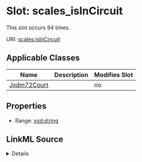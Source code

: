 

# Slot: scales_isInCircuit




This slot occurs 94 times.


URI: [scales:isInCircuit](http://schemas.scales-okn.org/rdf/scales#isInCircuit)



<!-- no inheritance hierarchy -->





## Applicable Classes

| Name | Description | Modifies Slot |
| --- | --- | --- |
| [Jxdm72Court](../classes/Jxdm72Court.md) |  |  no  |







## Properties

* Range: [xsd:string](http://www.w3.org/2001/XMLSchema#string)







## LinkML Source

<details>

```yaml
name: scales_isInCircuit
from_schema: okns:scales-kg
rank: 1000
slot_uri: scales:isInCircuit
alias: scales_isInCircuit
domain_of:
- jxdm72_Court
range: string

```
</details>